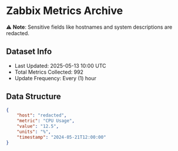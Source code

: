 # Zabbix Metrics Archive

⚠️ **Note**: Sensitive fields like hostnames and system descriptions are redacted.

## Dataset Info
- Last Updated: 2025-05-13 10:00 UTC
- Total Metrics Collected: 992
- Update Frequency: Every (1) hour

## Data Structure
```json
{
    "host": "redacted",
    "metric": "CPU Usage",
    "value": "12.5",
    "units": "%",
    "timestamp": "2024-05-21T12:00:00"
}
```
